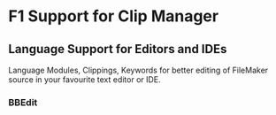 # F1 Support for Clip Manager


## Language Support for Editors and IDEs

Language Modules, Clippings, Keywords for better editing of FileMaker source in your favourite text editor or IDE.

### BBEdit




